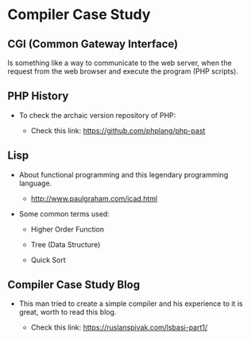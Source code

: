 # Compiler Case Study

## CGI (Common Gateway Interface)

Is something like a way to communicate to the web server, when the request from the web browser and execute the program (PHP scripts).

## PHP History

- To check the archaic version repository of PHP:

  - Check this link: <https://github.com/phplang/php-past>

## Lisp

- About functional programming and this legendary programming language.

  - <http://www.paulgraham.com/icad.html>

- Some common terms used:

  - Higher Order Function

  - Tree (Data Structure)

  - Quick Sort

## Compiler Case Study Blog

- This man tried to create a simple compiler and his experience to it is great, worth to read this blog.

  - Check this link: <https://ruslanspivak.com/lsbasi-part1/>